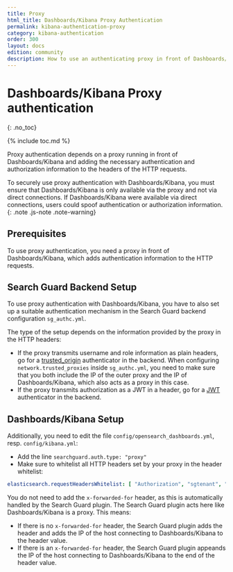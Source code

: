 ```yaml
---
title: Proxy
html_title: Dashboards/Kibana Proxy Authentication
permalink: kibana-authentication-proxy
category: kibana-authentication
order: 300
layout: docs
edition: community
description: How to use an authenticating proxy in front of Dashboards/Kibana to implement Single-Sign-On.
---
```

<!--- Copyright 2021 floragunn GmbH -->

# Dashboards/Kibana Proxy authentication
{: .no_toc}

{% include toc.md %}

Proxy authentication depends on a proxy running in front of Dashboards/Kibana and adding the necessary authentication and authorization information to the headers of the HTTP requests.

To securely use proxy authentication with Dashboards/Kibana, you must ensure that Dashboards/Kibana is only available via the proxy and not via direct connections. If Dashboards/Kibana were available via direct connections, users could spoof authentication or authorization information.
{: .note .js-note .note-warning}

## Prerequisites

To use proxy authentication, you need a proxy in front of Dashboards/Kibana, which adds authentication information to the HTTP requests.

## Search Guard Backend Setup

To use proxy authentication with Dashboards/Kibana, you have to also set up a suitable authentication mechanism in the Search Guard backend configuration `sg_authc.yml`.

The type of the setup depends on the information provided by the proxy in the HTTP headers:

- If the proxy transmits username and role information as plain headers, go for a [trusted_origin](../_docs_auth_auth/auth_auth_proxy.md) authenticator in the backend. When configuring `network.trusted_proxies` inside `sg_authc.yml`, you need to make sure that you both include the IP of the outer proxy and the IP of Dashboards/Kibana, which also acts as a proxy in this case.
- If the proxy transmits authorization as a JWT in a header, go for a  [JWT](../_docs_auth_auth/auth_auth_jwt.md) authenticator in the backend.

## Dashboards/Kibana Setup

Additionally, you need to edit the file `config/opensearch_dashboards.yml`, resp. `config/kibana.yml`:

* Add the line `searchguard.auth.type: "proxy"`
* Make sure to whitelist all HTTP headers set by your proxy in the header whitelist:

```yaml
elasticsearch.requestHeadersWhitelist: [ "Authorization", "sgtenant", "x-proxy-user", "x-proxy-roles" ]
```

You do not need to add the `x-forwarded-for` header, as this is automatically handled by the Search Guard plugin. The Search Guard plugin acts here like Dashboards/Kibana is a proxy. This means:

- If there is no `x-forwarded-for` header, the Search Guard plugin adds the header and adds the IP of the host connecting to Dashboards/Kibana to the header value.
- If there is an `x-forwarded-for` header, the Search Guard plugin appeands the IP of the host connecting to Dashboards/Kibana to the end of the header value.

